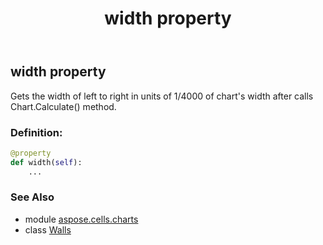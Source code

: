 ﻿---
title: width property
second_title: Aspose.Cells for Python via .NET API References
description: 
type: docs
weight: 210
url: /aspose.cells.charts/walls/width/
is_root: false
---

## width property


Gets the width of left to right in units of 1/4000 of chart's width after calls Chart.Calculate() method.
### Definition:
```python
@property
def width(self):
    ...
```

### See Also
* module [aspose.cells.charts](../../)
* class [Walls](/cells/python-net/aspose.cells.charts/walls)
